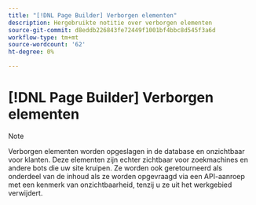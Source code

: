 ```yaml
---
title: "[!DNL Page Builder] Verborgen elementen"
description: Hergebruikte notitie over verborgen elementen
source-git-commit: d8eddb226843fe72449f1001bf4bbc8d545f3a6d
workflow-type: tm+mt
source-wordcount: '62'
ht-degree: 0%

---
```


# [!DNL Page Builder] Verborgen elementen

>[!NOTE]
>
>Verborgen elementen worden opgeslagen in de database en onzichtbaar voor klanten. Deze elementen zijn echter zichtbaar voor zoekmachines en andere bots die uw site kruipen. Ze worden ook geretourneerd als onderdeel van de inhoud als ze worden opgevraagd via een API-aanroep met een kenmerk van onzichtbaarheid, tenzij u ze uit het werkgebied verwijdert.
